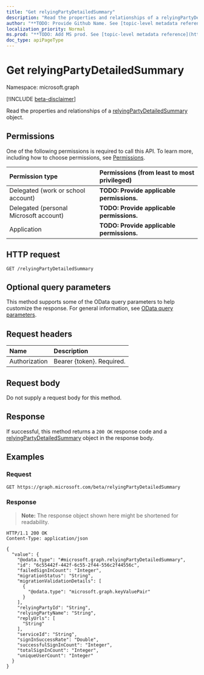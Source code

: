 ```yaml
---
title: "Get relyingPartyDetailedSummary"
description: "Read the properties and relationships of a relyingPartyDetailedSummary object."
author: "**TODO: Provide Github Name. See [topic-level metadata reference](https://msgo.azurewebsites.net/add/document/guidelines/metadata.html#topic-level-metadata)**"
localization_priority: Normal
ms.prod: "**TODO: Add MS prod. See [topic-level metadata reference](https://msgo.azurewebsites.net/add/document/guidelines/metadata.html#topic-level-metadata)**"
doc_type: apiPageType
---
```


# Get relyingPartyDetailedSummary
Namespace: microsoft.graph

[!INCLUDE [beta-disclaimer](../../includes/beta-disclaimer.md)]

Read the properties and relationships of a [relyingPartyDetailedSummary](../resources/relyingpartydetailedsummary.md) object.

## Permissions
One of the following permissions is required to call this API. To learn more, including how to choose permissions, see [Permissions](/graph/permissions-reference).

|Permission type|Permissions (from least to most privileged)|
|:---|:---|
|Delegated (work or school account)|**TODO: Provide applicable permissions.**|
|Delegated (personal Microsoft account)|**TODO: Provide applicable permissions.**|
|Application|**TODO: Provide applicable permissions.**|

## HTTP request

<!-- {
  "blockType": "ignored"
}
-->
``` http
GET /relyingPartyDetailedSummary
```

## Optional query parameters
This method supports some of the OData query parameters to help customize the response. For general information, see [OData query parameters](/graph/query-parameters).

## Request headers
|Name|Description|
|:---|:---|
|Authorization|Bearer {token}. Required.|

## Request body
Do not supply a request body for this method.

## Response

If successful, this method returns a `200 OK` response code and a [relyingPartyDetailedSummary](../resources/relyingpartydetailedsummary.md) object in the response body.

## Examples

### Request
<!-- {
  "blockType": "request",
  "name": "get_relyingpartydetailedsummary"
}
-->
``` http
GET https://graph.microsoft.com/beta/relyingPartyDetailedSummary
```


### Response
>**Note:** The response object shown here might be shortened for readability.
<!-- {
  "blockType": "response",
  "truncated": true,
  "@odata.type": "microsoft.graph.relyingPartyDetailedSummary"
}
-->
``` http
HTTP/1.1 200 OK
Content-Type: application/json

{
  "value": {
    "@odata.type": "#microsoft.graph.relyingPartyDetailedSummary",
    "id": "6c55442f-442f-6c55-2f44-556c2f44556c",
    "failedSignInCount": "Integer",
    "migrationStatus": "String",
    "migrationValidationDetails": [
      {
        "@odata.type": "microsoft.graph.keyValuePair"
      }
    ],
    "relyingPartyId": "String",
    "relyingPartyName": "String",
    "replyUrls": [
      "String"
    ],
    "serviceId": "String",
    "signInSuccessRate": "Double",
    "successfulSignInCount": "Integer",
    "totalSignInCount": "Integer",
    "uniqueUserCount": "Integer"
  }
}
```

